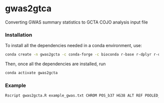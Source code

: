 # gwas2gtca
Converting GWAS summary statistics to GCTA COJO analysis input file



### Installation

To install all the dependencies needed in a conda environment, use:

```bash
conda create -n gwas2gcta -c conda-forge -c bioconda r-base r-dplyr r-data.table r-purrr bioconductor-genomicranges bioconductor-rtracklayer
```

Then, once all the dependencies are installed, run

```bash
conda activate gwas2gcta
```



### Example

```bash
Rscript gwas2gcta.R example_gwas.txt CHROM POS_b37 HG38 ALT REF POOLED_ALT_AF EFFECT_SIZE SE N test_output
```

